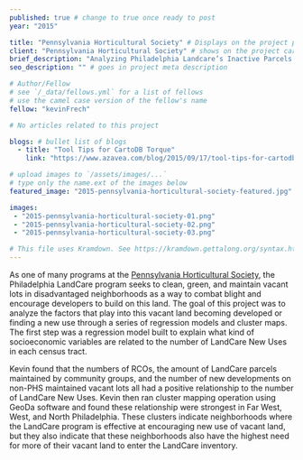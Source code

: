 ```yaml
---
published: true # change to true once ready to post
year: "2015"

title: "Pennsylvania Horticultural Society" # Displays on the project post page
client: "Pennsylvania Horticultural Society" # shows on the project card
brief_description: "Analyzing Philadelphia Landcare’s Inactive Parcels and the Impact of the Program in the Neighborhoods throughout Philadelphia" # shows on the project card
seo_description: "" # goes in project meta description

# Author/Fellow
# see `/_data/fellows.yml` for a list of fellows
# use the camel case version of the fellow's name
fellow: "kevinFrech"

# No articles related to this project

blogs: # bullet list of blogs
  - title: "Tool Tips for CartoDB Torque"
    link: "https://www.azavea.com/blog/2015/09/17/tool-tips-for-cartodb-torque/"

# upload images to `/assets/images/...`
# type only the name.ext of the images below
featured_image: "2015-pennsylvania-horticultural-society-featured.jpg"

images:
 - "2015-pennsylvania-horticultural-society-01.png"
 - "2015-pennsylvania-horticultural-society-02.png"
 - "2015-pennsylvania-horticultural-society-03.png"

# This file uses Kramdown. See https://kramdown.gettalong.org/syntax.html for syntax
---
```

As one of many programs at the [Pennsylvania Horticultural Society](https://phsonline.org/), the Philadelphia LandCare program seeks to clean, green, and maintain vacant lots in disadvantaged neighborhoods as a way to combat blight and encourage developers to build on this land. The goal of this project was to analyze the factors that play into this vacant land becoming developed or finding a new use through a series of regression models and cluster maps. The first step was a regression model built to explain what kind of socioeconomic variables are related to the number of LandCare New Uses in each census tract.

Kevin found that the numbers of RCOs, the amount of LandCare parcels maintained by community groups, and the number of new developments on non-PHS maintained vacant lots all had a positive relationship to the number of LandCare New Uses. Kevin then ran cluster mapping operation using GeoDa software and found these relationship were strongest in Far West, West, and North Philadelphia. These clusters indicate neighborhoods where the LandCare program is effective at encouraging new use of vacant land, but they also indicate that these neighborhoods also have the highest need for more of their vacant land to enter the LandCare inventory.
